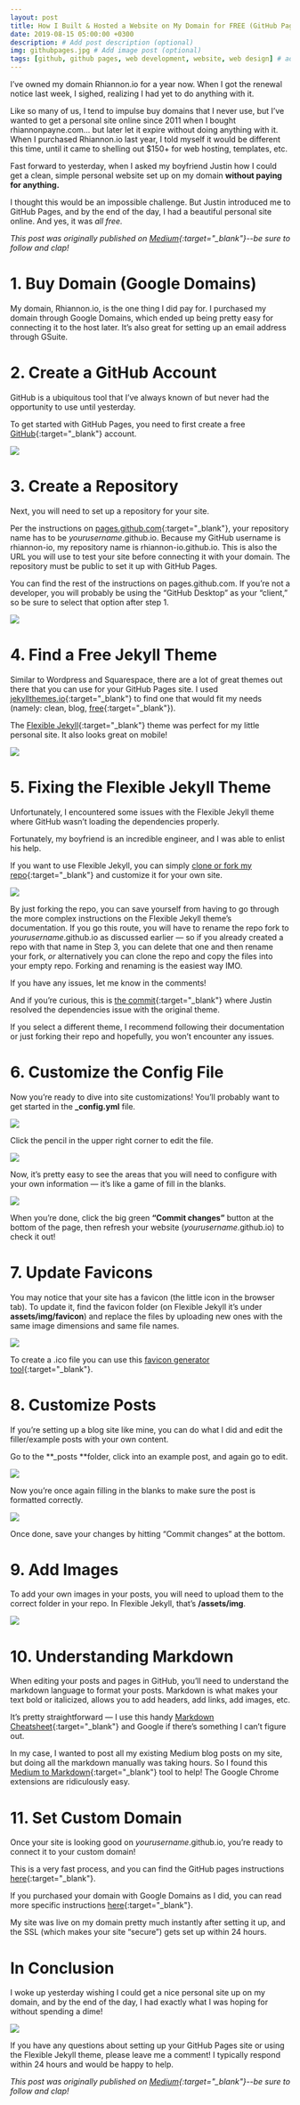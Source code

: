 ```yaml
---
layout: post
title: How I Built & Hosted a Website on My Domain for FREE (GitHub Pages + Jekyll Theme, NO CODING)
date: 2019-08-15 05:00:00 +0300
description: # Add post description (optional)
img: githubpages.jpg # Add image post (optional)
tags: [github, github pages, web development, website, web design] # add tag
---
```

I’ve owned my domain Rhiannon.io for a year now. When I got the renewal notice last week, I sighed, realizing I had yet to do anything with it.

Like so many of us, I tend to impulse buy domains that I never use, but I’ve wanted to get a personal site online since 2011 when I bought rhiannonpayne.com… but later let it expire without doing anything with it. When I purchased Rhiannon.io last year, I told myself it would be different this time, until it came to shelling out $150+ for web hosting, templates, etc.

Fast forward to yesterday, when I asked my boyfriend Justin how I could get a clean, simple personal website set up on my domain **without paying for anything.**

I thought this would be an impossible challenge. But Justin introduced me to GitHub Pages, and by the end of the day, I had a beautiful personal site online. And yes, it was *all free.*

*This post was originally published on [Medium](https://medium.com/@rhiannonpayne/how-i-built-hosted-a-website-on-my-domain-for-free-github-pages-jekyll-theme-no-coding-7211a24c2a32){:target="_blank"}--be sure to follow and clap!*

# **1. Buy Domain (Google Domains)**

My domain, Rhiannon.io, is the one thing I did pay for. I purchased my domain through Google Domains, which ended up being pretty easy for connecting it to the host later. It’s also great for setting up an email address through GSuite.

# **2. Create a GitHub Account**

GitHub is a ubiquitous tool that I’ve always known of but never had the opportunity to use until yesterday.

To get started with GitHub Pages, you need to first create a free [GitHub](https://github.com){:target="_blank"} account.

![](https://cdn-images-1.medium.com/max/2032/0*9PrPRGUM7EP-VraD)

# **3. Create a Repository**

Next, you will need to set up a repository for your site.

Per the instructions on [pages.github.com](https://pages.github.com/){:target="_blank"}, your repository name has to be *yourusername*.github.io. Because my GitHub username is rhiannon-io, my repository name is rhiannon-io.github.io. This is also the URL you will use to test your site before connecting it with your domain. The repository must be public to set it up with GitHub Pages.

You can find the rest of the instructions on pages.github.com. If you’re not a developer, you will probably be using the “GitHub Desktop” as your “client,” so be sure to select that option after step 1.

![](https://cdn-images-1.medium.com/max/2080/0*GplWcXC3m_xVY5F8)

# **4. Find a Free Jekyll Theme**

Similar to Wordpress and Squarespace, there are a lot of great themes out there that you can use for your GitHub Pages site. I used [jekyllthemes.io](https://jekyllthemes.io/){:target="_blank"} to find one that would fit my needs (namely: clean, blog, [free](https://jekyllthemes.io/free){:target="_blank"}).

The [Flexible Jekyll](https://jekyllthemes.io/theme/flexible-jekyll){:target="_blank"} theme was perfect for my little personal site. It also looks great on mobile!

![](https://cdn-images-1.medium.com/max/2278/0*OcV9RnWbovZxzHe1)

# **5. Fixing the Flexible Jekyll Theme**

Unfortunately, I encountered some issues with the Flexible Jekyll theme where GitHub wasn’t loading the dependencies properly.

Fortunately, my boyfriend is an incredible engineer, and I was able to enlist his help.

If you want to use Flexible Jekyll, you can simply [clone or fork my repo](http://github.com/rhiannon-io/rhiannon-io.github.io){:target="_blank"} and customize it for your own site.

![](https://cdn-images-1.medium.com/max/2028/0*_GyEm_DmYWV5Mllz)

By just forking the repo, you can save yourself from having to go through the more complex instructions on the Flexible Jekyll theme’s documentation. If you go this route, you will have to rename the repo fork to *yourusername*.github.io as discussed earlier — so if you already created a repo with that name in Step 3, you can delete that one and then rename your fork, *or* alternatively you can clone the repo and copy the files into your empty repo. Forking and renaming is the easiest way IMO.

If you have any issues, let me know in the comments!

And if you’re curious, this is [the commit](https://github.com/rhiannon-io/rhiannon-io.github.io/commit/f175b2416a101fa5d8466027d2ab25eb98e572d7){:target="_blank"} where Justin resolved the dependencies issue with the original theme.

If you select a different theme, I recommend following their documentation or just forking their repo and hopefully, you won’t encounter any issues.

# **6. Customize the Config File**

Now you’re ready to dive into site customizations! You’ll probably want to get started in the **_config.yml** file.

![](https://cdn-images-1.medium.com/max/2000/0*f0FWeqXdeJd9f0r0)

Click the pencil in the upper right corner to edit the file.

![](https://cdn-images-1.medium.com/max/2006/0*zAQNJs5jSBOm4a5z)

Now, it’s pretty easy to see the areas that you will need to configure with your own information — it’s like a game of fill in the blanks.

![](https://cdn-images-1.medium.com/max/2002/0*iOdOh7eBQAsXU_w9)

When you’re done, click the big green **“Commit changes”** button at the bottom of the page, then refresh your website (*yourusername*.github.io) to check it out!

# **7. Update Favicons**

You may notice that your site has a favicon (the little icon in the browser tab). To update it, find the favicon folder (on Flexible Jekyll it’s under **assets/img/favicon**) and replace the files by uploading new ones with the same image dimensions and same file names.

![](https://cdn-images-1.medium.com/max/2010/0*oR_IBrQxHH3sZmlE)

To create a .ico file you can use this [favicon generator tool](https://www.favicon-generator.org/){:target="_blank"}.

# **8. Customize Posts**

If you’re setting up a blog site like mine, you can do what I did and edit the filler/example posts with your own content.

Go to the **_posts **folder, click into an example post, and again go to edit.

![](https://cdn-images-1.medium.com/max/2000/0*71c7r7vaGxbIvjgC)

Now you’re once again filling in the blanks to make sure the post is formatted correctly.

![](https://cdn-images-1.medium.com/max/2016/0*WYsgBIG718LFAJPQ)

Once done, save your changes by hitting “Commit changes” at the bottom.

# **9. Add Images**

To add your own images in your posts, you will need to upload them to the correct folder in your repo. In Flexible Jekyll, that’s **/assets/img**.

![](https://cdn-images-1.medium.com/max/2000/0*ZuNz9oVq7YnIr7KU)

# **10. Understanding Markdown**

When editing your posts and pages in GitHub, you’ll need to understand the markdown language to format your posts. Markdown is what makes your text bold or italicized, allows you to add headers, add links, add images, etc.

It’s pretty straightforward — I use this handy [Markdown Cheatsheet](https://github.com/adam-p/markdown-here/wiki/Markdown-Cheatsheet){:target="_blank"} and Google if there’s something I can’t figure out.

In my case, I wanted to post all my existing Medium blog posts on my site, but doing all the markdown manually was taking hours. So I found this [Medium to Markdown](https://medium.com/@macropus/export-your-medium-posts-to-markdown-b5ccc8cb0050){:target="_blank"} tool to help! The Google Chrome extensions are ridiculously easy.

# **11. Set Custom Domain**

Once your site is looking good on *yourusername*.github.io, you’re ready to connect it to your custom domain!

This is a very fast process, and you can find the GitHub pages instructions [here](https://help.github.com/en/articles/using-a-custom-domain-with-github-pages){:target="_blank"}.

If you purchased your domain with Google Domains as I did, you can read more specific instructions [here](https://medium.com/@Tnylnc/tnylnc-how-to-set-up-github-pages-with-google-domains-83bd5a4fbc5c){:target="_blank"}.

My site was live on my domain pretty much instantly after setting it up, and the SSL (which makes your site “secure”) gets set up within 24 hours.

# **In Conclusion**

I woke up yesterday wishing I could get a nice personal site up on my domain, and by the end of the day, I had exactly what I was hoping for without spending a dime! 

![](https://cdn-images-1.medium.com/max/2494/0*IGbKxWjKcMZEOtQm)

If you have any questions about setting up your GitHub Pages site or using the Flexible Jekyll theme, please leave me a comment! I typically respond within 24 hours and would be happy to help.

*This post was originally published on [Medium](https://medium.com/@rhiannonpayne/how-i-built-hosted-a-website-on-my-domain-for-free-github-pages-jekyll-theme-no-coding-7211a24c2a32){:target="_blank"}--be sure to follow and clap!*
